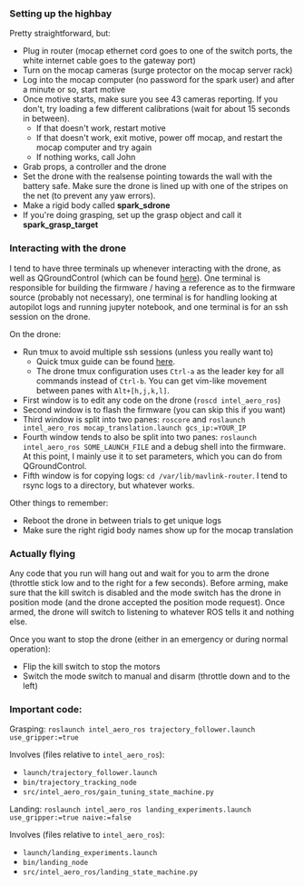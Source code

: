 ### Setting up the highbay

Pretty straightforward, but:

  - Plug in router (mocap ethernet cord goes to one of the switch ports, the white internet cable goes to the gateway port)
  - Turn on the mocap cameras (surge protector on the mocap server rack)
  - Log into the mocap computer (no password for the spark user) and after a minute or so, start motive
  - Once motive starts, make sure you see 43 cameras reporting. If you don't, try loading a few different calibrations (wait for about 15 seconds in between).
    - If that doesn't work, restart motive
    - If that doesn't work, exit motive, power off mocap, and restart the mocap computer and try again
    - If nothing works, call John
  - Grab props, a controller and the drone
  - Set the drone with the realsense pointing towards the wall with the battery safe. Make sure the drone is lined up with one of the stripes on the net (to prevent any yaw errors).
  - Make a rigid body called **spark_sdrone**
  - If you're doing grasping, set up the grasp object and call it **spark_grasp_target**

### Interacting with the drone

I tend to have three terminals up whenever interacting with the drone, as well as QGroundControl (which can be found [here](https://docs.qgroundcontrol.com/master/en/getting_started/download_and_install.html)).  One terminal is responsible for building the firmware / having a reference as to the firmware source (probably not necessary), one terminal is for handling looking at autopilot logs and running jupyter notebook, and one terminal is for an ssh session on the drone.

On the drone:

- Run tmux to avoid multiple ssh sessions (unless you really want to)
  - Quick tmux guide can be found [here](https://www.hamvocke.com/blog/a-quick-and-easy-guide-to-tmux/).
  - The drone tmux configuration uses `Ctrl-a` as the leader key for all commands instead of `Ctrl-b`.  You can get vim-like movement between panes with `Alt+[h,j,k,l]`.
- First window is to edit any code on the drone (`roscd intel_aero_ros`)
- Second window is to flash the firmware (you can skip this if you want)
- Third window is split into two panes: `roscore` and `roslaunch intel_aero_ros mocap_translation.launch gcs_ip:=YOUR_IP`
- Fourth window tends to also be split into two panes: `roslaunch intel_aero_ros SOME_LAUNCH_FILE` and a debug shell into the firmware. At this point, I mainly use it to set parameters, which you can do from QGroundControl.
- Fifth window is for copying logs: `cd /var/lib/mavlink-router`.  I tend to rsync logs to a directory, but whatever works.

Other things to remember:

- Reboot the drone in between trials to get unique logs
- Make sure the right rigid body names show up for the mocap translation

### Actually flying

Any code that you run will hang out and wait for you to arm the drone (throttle stick low and to the right for a few seconds).  Before arming, make sure that the kill switch is disabled and the mode switch has the drone in position mode (and the drone accepted the position mode request).  Once armed, the drone will switch to listening to whatever ROS tells it and nothing else.

Once you want to stop the drone (either in an emergency or during normal operation):
- Flip the kill switch to stop the motors
- Switch the mode switch to manual and disarm (throttle down and to the left)

### Important code:

Grasping: `roslaunch intel_aero_ros trajectory_follower.launch use_gripper:=true`

Involves (files relative to `intel_aero_ros`):
 - `launch/trajectory_follower.launch`
 - `bin/trajectory_tracking_node`
 - `src/intel_aero_ros/gain_tuning_state_machine.py`

Landing: `roslaunch intel_aero_ros landing_experiments.launch use_gripper:=true naive:=false`

Involves (files relative to `intel_aero_ros`):
 - `launch/landing_experiments.launch`
 - `bin/landing_node`
 - `src/intel_aero_ros/landing_state_machine.py`
